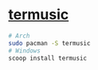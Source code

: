 # [termusic](https://github.com/tramhao/termusic)

```sh
# Arch
sudo pacman -S termusic
# Windows
scoop install termusic
```